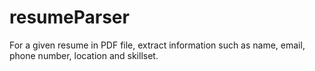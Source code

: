 # resumeParser
For a given resume in PDF file, extract information such as name, email, phone number, location and skillset. 
